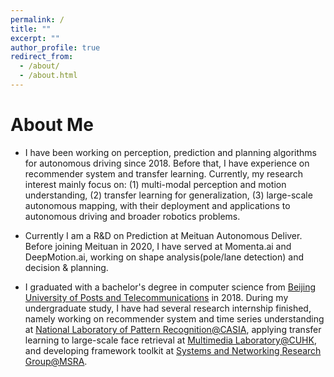 ```yaml
---
permalink: /
title: ""
excerpt: ""
author_profile: true
redirect_from: 
  - /about/
  - /about.html
---
```


# About Me

- I have been working on perception, prediction and planning algorithms for autonomous driving since 2018. Before that, I have experience on recommender system and transfer learning. Currently, my research interest mainly focus on: (1) multi-modal perception and motion understanding, (2) transfer learning for generalization, (3) large-scale autonomous mapping, with their deployment and applications to autonomous driving and broader robotics problems.

- Currently I am a R&D on Prediction at Meituan Autonomous Deliver. Before joining Meituan in 2020, I have served at Momenta.ai and DeepMotion.ai, working on shape analysis(pole/lane detection) and decision & planning.

- I graduated with a bachelor's degree in computer science from [Beijing University of Posts and Telecommunications](https://english.bupt.edu.cn/) in 2018. During my undergraduate study, I have had several research internship finished, namely working on recommender system and time series understanding at [National Laboratory of Pattern Recognition@CASIA](http://www.nlpr.ia.ac.cn/en/), applying transfer learning to large-scale face retrieval at [Multimedia Laboratory@CUHK](http://mmlab.ie.cuhk.edu.hk/), and developing framework toolkit at [Systems and Networking Research Group@MSRA](https://www.microsoft.com/en-us/research/group/systems-research-group-asia/).